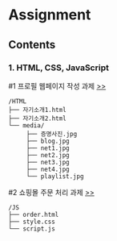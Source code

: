 # Assignment

## Contents

### 1. HTML, CSS, JavaScript

#1 프로필 웹페이지 작성 과제 [>>](https://github.com/yshghid/Resume/blob/main/Experience/SKALA/Assignment/HTML/html1.md) 

```plain text
/HTML
├── 자기소개1.html
├── 자기소개2.html
└── media/
     ├── 증명사진.jpg
     ├── blog.jpg
     ├── net1.jpg
     ├── net2.jpg
     ├── net3.jpg
     ├── net4.jpg
     └── playlist.jpg
```

#2 쇼핑몰 주문 처리 과제 [>>](https://github.com/yshghid/Resume/blob/main/Experience/SKALA/Assignment/JS/js1.md) 

```plain text
/JS
├── order.html
├── style.css
└── script.js
```
